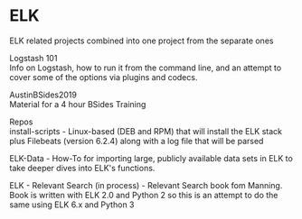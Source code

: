 # ELK
ELK related projects combined into one project from the separate ones

Logstash 101  
Info on Logstash, how to run it from the command line, and an attempt to cover some of the options via plugins and codecs.  

AustinBSides2019  
Material for a 4 hour BSides Training

Repos  
install-scripts - Linux-based (DEB and RPM) that will install the ELK stack plus Filebeats (version 6.2.4) along with a log file that will be parsed  

ELK-Data - How-To for importing large, publicly available data sets in ELK to take deeper dives into ELK's functions.  

ELK - Relevant Search (in process) - Relevant Search book fom Manning. Book is written with ELK 2.0 and Python 2 so this is an attempt to do the same using ELK 6.x and Python 3

